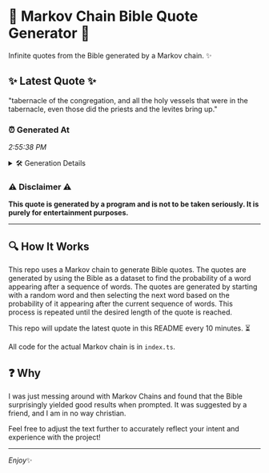 # 📖 Markov Chain Bible Quote Generator 📖

Infinite quotes from the Bible generated by a Markov chain. ✨

## ✨ Latest Quote ✨
"tabernacle of the congregation, and all the holy vessels that were in the tabernacle, even those did the priests and the levites bring up."

### ⏰ Generated At
*2:55:38 PM*

<details>
    <summary>🛠️ Generation Details</summary>
    <p>
        <strong>🌱 Seed:</strong> tabernacle<br>
        <strong>🔄 Iterations:</strong> 23<br>
        <strong>📜 Context History:</strong><br>[ tabernacle ]: of<br>[ tabernacle, of ]: the<br>[ tabernacle, of, the ]: congregation,<br>[ tabernacle, of, the, congregation, ]: and<br>[ tabernacle, of, the, congregation,, and ]: all<br>[ tabernacle, of, the, congregation,, and, all ]: the<br>[ of, the, congregation,, and, all, the ]: holy<br>[ the, congregation,, and, all, the, holy ]: vessels<br>[ congregation,, and, all, the, holy, vessels ]: that<br>[ and, all, the, holy, vessels, that ]: were<br>[ all, the, holy, vessels, that, were ]: in<br>[ the, holy, vessels, that, were, in ]: the<br>[ holy, vessels, that, were, in, the ]: tabernacle,<br>[ vessels, that, were, in, the, tabernacle, ]: even<br>[ that, were, in, the, tabernacle,, even ]: those<br>[ were, in, the, tabernacle,, even, those ]: did<br>[ in, the, tabernacle,, even, those, did ]: the<br>[ the, tabernacle,, even, those, did, the ]: priests<br>[ tabernacle,, even, those, did, the, priests ]: and<br>[ even, those, did, the, priests, and ]: the<br>[ those, did, the, priests, and, the ]: levites<br>[ did, the, priests, and, the, levites ]: bring<br>[ the, priests, and, the, levites, bring ]: up.<br>
    </p>
</details>

### ⚠️ Disclaimer ⚠️
**This quote is generated by a program and is not to be taken seriously. It is purely for entertainment purposes.**

---

## 🔍 How It Works

This repo uses a Markov chain to generate Bible quotes. The quotes are generated by using the Bible as a dataset to find the probability of a word appearing after a sequence of words. The quotes are generated by starting with a random word and then selecting the next word based on the probability of it appearing after the current sequence of words. This process is repeated until the desired length of the quote is reached.

This repo will update the latest quote in this README every 10 minutes. ⏳

All code for the actual Markov chain is in `index.ts`.

## ❓ Why

I was just messing around with Markov Chains and found that the Bible surprisingly yielded good results when prompted. 
It was suggested by a friend, and I am in no way christian.

Feel free to adjust the text further to accurately reflect your intent and experience with the project!

---

*Enjoy*✨
